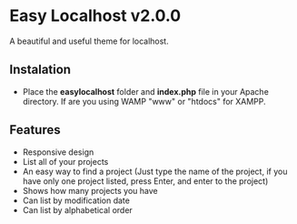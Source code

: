 Easy Localhost v2.0.0
==============

A beautiful and useful theme for localhost.

Instalation
-----------

- Place the <strong>easylocalhost</strong> folder and <strong>index.php</strong> file in your Apache directory.
If are you using WAMP "www" or "htdocs" for XAMPP.

Features
-------------------------------

- Responsive design
- List all of your projects
- An easy way to find a project (Just type the name of the project, if you have only one project listed, press Enter, and enter to the project)
- Shows how many projects you have
- Can list by modification date
- Can list by alphabetical order
